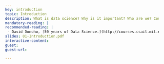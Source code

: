 ```yaml
---
key: introduction
topic: Introduction
description: What is data science? Why is it important? Who are we? Course overview. 
mandatory-reading: |
recommended-reading: |
 - David Donoho, [50 years of Data Science.](http://courses.csail.mit.edu/18.337/2015/docs/50YearsDataScience.pdf) (2015). 
slides: 01-Introduction.pdf
interactive-content:
guest:
guest-url:

---
```






